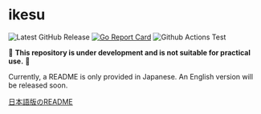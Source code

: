 # ikesu
![Latest GitHub Release](https://img.shields.io/github/release/tukaelu/ikesu.svg)
[![Go Report Card](https://goreportcard.com/badge/tukaelu/ikesu)](https://goreportcard.com/report/tukaelu/ikesu)
![Github Actions Test](https://github.com/tukaelu/ikesu/actions/workflows/ci.yml/badge.svg?branch=main)

:construction: **This repository is under development and is not suitable for practical use.** :construction:

Currently, a README is only provided in Japanese. An English version will be released soon.

[日本語版のREADME](README-ja.md)